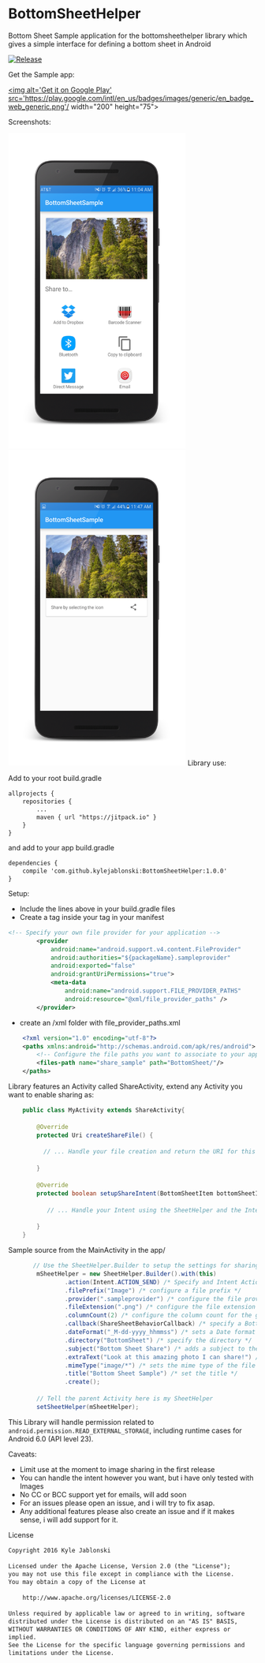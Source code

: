 # BottomSheetHelper
Bottom Sheet Sample application for the bottomsheethelper library which gives a simple interface for defining a bottom sheet in Android

[![Release](https://jitpack.io/v/kylejablonski/BottomSheetHelper.svg)](https://jitpack.io/#kylejablonski/BottomSheetHelper)

Get the Sample app:

<a href='https://play.google.com/store/apps/details?id=com.divshark.bottomsheetsample&utm_source=global_co&utm_medium=prtnr&utm_content=Mar2515&utm_campaign=PartBadge&pcampaignid=MKT-Other-global-all-co-prtnr-py-PartBadge-Mar2515-1'><img alt='Get it on Google Play' src='https://play.google.com/intl/en_us/badges/images/generic/en_badge_web_generic.png'/ width="200" height="75"></a>

Screenshots:

<img src="https://github.com/kylejablonski/BottomSheetHelper/blob/master/art/home.png" style="display:inline-block" width="360" height="640"/>
<img src="https://github.com/kylejablonski/BottomSheetHelper/blob/master/art/home_2.png" style="display:inline-block" width="360" height="640"/>
Library use:

Add to your root build.gradle

	allprojects {
		repositories {
			...
			maven { url "https://jitpack.io" }
		}
	}
	
and add to your app build.gradle
	
	dependencies {
		compile 'com.github.kylejablonski:BottomSheetHelper:1.0.0'
	}
	
Setup:
* Include the lines above in your build.gradle files
* Create a <provider /> tag inside your <application /> tag in your manifest

```xml
<!-- Specify your own file provider for your application -->
        <provider
            android:name="android.support.v4.content.FileProvider"
            android:authorities="${packageName}.sampleprovider"
            android:exported="false"
            android:grantUriPermissions="true">
            <meta-data
                android:name="android.support.FILE_PROVIDER_PATHS"
                android:resource="@xml/file_provider_paths" />
        </provider>
```
* create an /xml folder with file_provider_paths.xml

```xml
    <?xml version="1.0" encoding="utf-8"?>
    <paths xmlns:android="http://schemas.android.com/apk/res/android">
        <!-- Configure the file paths you want to associate to your app -->
        <files-path name="share_sample" path="BottomSheet/"/>
    </paths>
```


Library features an Activity called ShareActivity, extend any Activity you want to enable sharing as:
	
```java
	public class MyActivity extends ShareActivity{
	
	    @Override
        protected Uri createShareFile() {
    
          // ... Handle your file creation and return the URI for this file
    
        }
	
	    @Override
        protected boolean setupShareIntent(BottomSheetItem bottomSheetItem, Uri fileToShare) {
        
           // ... Handle your Intent using the SheetHelper and the Intent class
        
        }
	}
```
Sample source from the MainActivity in the app/

```java
       // Use the SheetHelper.Builder to setup the settings for sharing
        mSheetHelper = new SheetHelper.Builder().with(this)
                .action(Intent.ACTION_SEND) /* Specify and Intent Action */
                .filePrefix("Image") /* configure a file prefix */
                .provider(".sampleprovider") /* configure the file provider name */
                .fileExtension(".png") /* configure the file extension */
                .columnCount(2) /* configure the column count for the grid adapter */
                .callback(ShareSheetBehaviorCallback) /* specify a BottomSheetBehavior.BottomSheetCallback */
                .dateFormat("_M-dd-yyyy_hhmmss") /* sets a Date format for saving the file */
                .directory("BottomSheet") /* specify the directory */
                .subject("Bottom Sheet Share") /* adds a subject to the share */
                .extraText("Look at this amazing photo I can share!") /* adds some extra text to share*/
                .mimeType("image/*") /* sets the mime type of the file to share */
                .title("Bottom Sheet Sample") /* set the title */
                .create();

        // Tell the parent Activity here is my SheetHelper
        setSheetHelper(mSheetHelper);
```

This Library will handle permission related to `android.permission.READ_EXTERNAL_STORAGE`, including runtime cases for Android 6.0 (API level 23).


Caveats:
* Limit use at the moment to image sharing in the first release
* You can handle the intent however you want, but i have only tested with Images
* No CC or BCC support yet for emails, will add soon
* For an issues please open an issue, and i will try to fix asap.
* Any additional features please also create an issue and if it makes sense, i will add support for it.

License

    Copyright 2016 Kyle Jablonski

    Licensed under the Apache License, Version 2.0 (the "License");
    you may not use this file except in compliance with the License.
    You may obtain a copy of the License at

        http://www.apache.org/licenses/LICENSE-2.0

    Unless required by applicable law or agreed to in writing, software
    distributed under the License is distributed on an "AS IS" BASIS,
    WITHOUT WARRANTIES OR CONDITIONS OF ANY KIND, either express or implied.
    See the License for the specific language governing permissions and
    limitations under the License.
